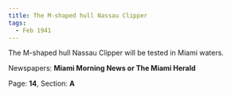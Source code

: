 ```yaml
---  
title: The M-shaped hull Nassau Clipper  
tags:  
  - Feb 1941  
---  
```

  
The M-shaped hull Nassau Clipper will be tested in Miami waters.  
  
Newspapers: **Miami Morning News or The Miami Herald**  
  
Page: **14**, Section: **A** 
